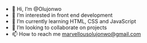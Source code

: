 - 👋 Hi, I’m @Olujonwo
- 👀 I’m interested in front end development 
- 🌱 I’m currently learning HTML, CSS and JavaScript
- 💞️ I’m looking to collaborate on projects
- 📫 How to reach me marvellousolujonwo@gmail.com

<!---
Olujonwo/Olujonwo is a ✨ special ✨ repository because its `README.md` (this file) appears on your GitHub profile.
You can click the Preview link to take a look at your changes.
--->
